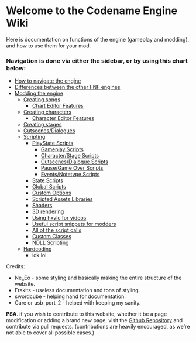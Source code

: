# Welcome to the Codename Engine Wiki
Here is documentation on functions of the engine (gameplay and modding), and how to use them for your mod.

### Navigation is done via either the sidebar, or by using this chart below:
- <a href="./How to navigate the engine.md">How to navigate the engine</a>
- <a href="./Differences between the other FNF engines.md">Differences between the other FNF engines</a>
- <a href="./Modding The Engine/index.md">Modding the engine</a>
    - <a href="./Modding The Engine/Creating songs/index.md">Creating songs</a>
        - <a href="./Modding The Engine/Creating songs/Chart Editor Features.md">Chart Editor Features</a>
    - <a href="./Modding The Engine/Creating characters/index.md">Creating characters</a>
        - <a href="./Modding The Engine/Creating characters/Character Editor Features.md">Character Editor Features</a>
    - <a href="./Modding The Engine/Creating stages.md">Creating stages</a>
    - <a href="./Modding The Engine/Cutscenes or Dialogues.md">Cutscenes/Dialogues</a>
    - <a href="./Modding The Engine/Scripting/index.md">Scripting</a>
        - <a href="./Modding The Engine/Scripting/PlayState Scripts/index.md">PlayState Scripts</a>
            - <a href="./Modding The Engine/Scripting/PlayState Scripts/Gameplay Scripts.md">Gameplay Scripts</a>
            - <a href="./Modding The Engine/Scripting/PlayState Scripts/Character or Stage Scripts.md">Character/Stage Scripts</a>
            - <a href="./Modding The Engine/Scripting/PlayState Scripts/Cutscenes or Dialogue Scripts.md">Cutscenes/Dialogue Scripts</a>
            - <a href="./Modding The Engine/Scripting/PlayState Scripts/Pause or Game Over Scripts.md">Pause/Game Over Scripts</a>
            - <a href="./Modding The Engine/Scripting/PlayState Scripts/Events or Notetype Scripts.md">Events/Notetype Scripts</a>
        - <a href="./Modding The Engine/Scripting/State Scripts.md">State Scripts</a>
        - <a href="./Modding The Engine/Scripting/Global Scripts.md">Global Scripts</a>
        - <a href="./Modding The Engine/Scripting/Custom Options.md">Custom Options</a>
        - <a href="./Modding The Engine/Scripting/Scripted Assets Libraries.md">Scripted Assets Libraries</a>
        - <a href="./Modding The Engine/Scripting/Shaders.md">Shaders</a>
        - <a href="./Modding The Engine/Scripting/3D rendering.md">3D rendering</a>
        - <a href="./Modding The Engine/Scripting/Using hxvlc for videos.md">Using hxvlc for videos</a>
        - <a href="./Modding The Engine/Scripting/Useful script snippets for modders.md">Useful script snippets for modders</a>
        - <a href="./Modding The Engine/Scripting/All of the script calls.md">All of the script calls</a>
        - <a href="./Modding The Engine/Scripting/Custom Classes.md">Custom Classes</a>
        - <a href="./Modding The Engine/Scripting/NDLL Scripting.md">NDLL Scripting</a>
    - <a href="./Modding The Engine/Hardcoding/index.md">Hardcoding</a>
        - idk lol


Credits:
- Ne_Eo - some styling and basically making the entire structure of the website.
- Frakits - useless documentation and tons of styling.
- swordcube - helping hand for documentation.
- Care or usb_port_2 - helped with keeping my sanity.

**PSA**. if you wish to contribute to this website, whether it be a page modification or adding a brand new page, visit the <a href="https://github.com/FNF-CNE-Devs/cne-web">Github Repository</a> and contribute via pull requests. (contributions are heavily encouraged, as we're not able to cover all possible cases.)